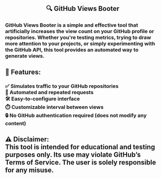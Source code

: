 <h2 align="center">🔍 GitHub Views Booter</h2>

###

<h3 align="left">GitHub Views Booter is a simple and effective tool that artificially increases the view count on your GitHub profile or repositories. Whether you're testing metrics, trying to draw more attention to your projects, or simply experimenting with the GitHub API, this tool provides an automated way to generate views.</h3>

###

<h2 align="left">🚀 Features:</h2>

###

<h3 align="left">✅ Simulates traffic to your GitHub repositories<br>🔁 Automated and repeated requests<br>🛠️ Easy-to-configure interface<br>⏱️ Customizable interval between views<br>🔒 No GitHub authentication required (does not modify any content)</h3>

###

<h2 align="left">⚠️ Disclaimer:<br>This tool is intended for educational and testing purposes only. Its use may violate GitHub’s Terms of Service. The user is solely responsible for any misuse.</h2>

###
